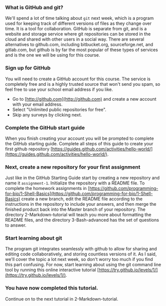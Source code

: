 

### What is GitHub and git?
We'll spend a lot of time talking about `git` next week, which is a program used for keeping track of different versions of files as they change over time. It is a tool for collaboration. GitHub is separate from git, and is a website and storage service where git repositories can be stored in the cloud and shared with other users in a social way. There are several alternatives to github.com, including bitbucket.org, sourceforge.net, and gitlab.com, but github is by far the most popular of these types of services and is the one we will be using for this course. 


### Sign up for GitHub
You will need to create a GitHub account for this course. The service is completely free
and is a highly trusted source that won't send you spam, so feel free to use your 
school email address if you like.  

+ Go to [http://github.com](http://github.com) and create a new account with your email address. 
+ Select "Unlimited public repositories for free".
+ Skip any surveys by clicking next. 


### Complete the GitHub start guide
When you finish creating your account you will be prompted to complete the 
GitHub starting guide. Complete all steps of this guide to create your first github repository [https://guides.github.com/activities/hello-world/](https://guides.github.com/activities/hello-world/). 


### Next, create a new repository for your first assignment
Just like in the GitHub Starting Guide start by creating a new repository and name it 
`assignment-1`. Initialize the repository with a README file. To complete the homework assignments in [https://github.com/programming-for-bio/1-Shell-Basics](https://github.com/programming-for-bio/1-Shell-Basics) create a new branch, edit the README file according 
to the instructions in the repository to include your answers, and then merge the finished product back into the Master branch of your repository. The directory 2-Markdown-tutorial will teach you more about formatting the README files, and the directory 3-Bash-advanced has 
the set of questions to answer. 

### Start learning about git
The program git integrates seamlessly with github to allow for sharing and editing code collaboratively, and storing countless versions of it. As I said, we'll cover the topic a lot next week, so don't worry too much if you find this part confusing. For now, start learning about using the git command line tool by running this online interactive tutorial
[https://try.github.io/levels/1/](https://try.github.io/levels/1/). 


### You have now completed this tutorial. 
Continue on to the next tutorial in 2-Markdown-tutorial.


